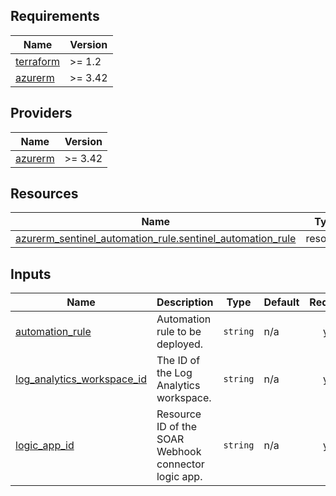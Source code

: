 <!-- BEGIN_TF_DOCS -->
## Requirements

| Name | Version |
|------|---------|
| <a name="requirement_terraform"></a> [terraform](#requirement\_terraform) | >= 1.2 |
| <a name="requirement_azurerm"></a> [azurerm](#requirement\_azurerm) | >= 3.42 |

## Providers

| Name | Version |
|------|---------|
| <a name="provider_azurerm"></a> [azurerm](#provider\_azurerm) | >= 3.42 |

## Resources

| Name | Type |
|------|------|
| [azurerm_sentinel_automation_rule.sentinel_automation_rule](https://registry.terraform.io/providers/hashicorp/azurerm/latest/docs/resources/sentinel_automation_rule) | resource |

## Inputs

| Name | Description | Type | Default | Required |
|------|-------------|------|---------|:--------:|
| <a name="input_automation_rule"></a> [automation\_rule](#input\_automation\_rule) | Automation rule to be deployed. | `string` | n/a | yes |
| <a name="input_log_analytics_workspace_id"></a> [log\_analytics\_workspace\_id](#input\_log\_analytics\_workspace\_id) | The ID of the Log Analytics workspace. | `string` | n/a | yes |
| <a name="input_logic_app_id"></a> [logic\_app\_id](#input\_logic\_app\_id) | Resource ID of the SOAR Webhook connector logic app. | `string` | n/a | yes |
<!-- END_TF_DOCS -->
